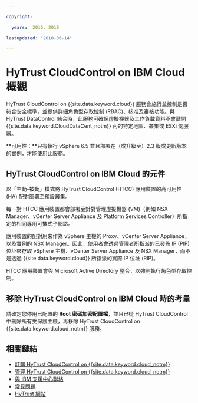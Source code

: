```yaml
---

copyright:

  years:  2016, 2018

lastupdated: "2018-06-14"

---
```


# HyTrust CloudControl on IBM Cloud 概觀

HyTrust CloudControl on {{site.data.keyword.cloud}} 服務會施行並控制是否符合安全標準，並提供詳細角色型存取控制 (RBAC)、核准及審核功能。與 HyTrust DataControl 結合時，此服務可確保虛擬機器及工作負載資料不會離開 {{site.data.keyword.CloudDataCent_notm}} 內的特定地區、叢集或 ESXi 伺服器。

**可用性：**只有執行 vSphere 6.5 並且部署在（或升級至）2.3 版或更新版本的實例，才能使用此服務。

## HyTrust CloudControl on IBM Cloud 的元件

以「主動-被動」模式將 HyTrust CloudControl (HTCC) 應用裝置的高可用性 (HA) 配對部署至預設叢集。

每一對 HTCC 應用裝置都會部署至針對管理虛擬機器 (VM)（例如 NSX Manager、vCenter Server Appliance 及 Platform Services Controller）所指定的相同專用可攜式子網路。

應用裝置的配對用來作為 vSphere 主機的 Proxy、vCenter Server Appliance，以及實例的 NSX Manager。因此，使用者會透過管理者所指派的已發佈 IP (PIP) 位址來存取 vSphere 主機、vCenter Server Appliance 及 NSX Manager，而不是透過 {{site.data.keyword.cloud}} 所指派的實際 IP 位址 (RIP)。

HTCC 應用裝置會與 Microsoft Active Directory 整合，以強制執行角色型存取控制。

## 移除 HyTrust CloudControl on IBM Cloud 時的考量

請確定您停用已配置的 **Root 密碼加密配置檔**，並且已從 HyTrust CloudControl 中刪除所有受保護主機，再移除 HyTrust CloudControl on {{site.data.keyword.cloud_notm}} 服務。

## 相關鏈結

* [訂購 HyTrust CloudControl on {{site.data.keyword.cloud_notm}}](htcc_ordering.html)
* [管理 HyTrust CloudControl on {{site.data.keyword.cloud_notm}}](managinghtcc.html)
* [與 IBM 支援中心聯絡](../vmonic/trbl_support.html)
* [常見問題](../vmonic/faq.html)
* [HyTrust 網站](https://www.hytrust.com/)
